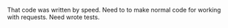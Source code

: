 That code was written by speed. Need to to make normal code for working with requests. Need wrote tests.
